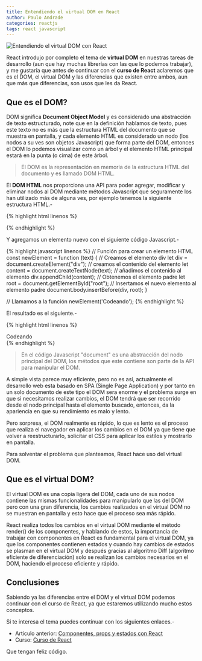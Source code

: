 ```yaml
---
title: Entendiendo el virtual DOM en React
author: Paulo Andrade
categories: reactjs
tags: react javascript
---
```


![Entendiendo el virtual DOM con React](http://blog.codeando.org/img/react.jpg)

React introdujo por completo el tema de **virtual DOM** en nuestras tareas de desarrollo (aun que hay muchas librerías con las que lo podemos trabajar), y me gustaría que antes de continuar con el **curso de React** aclaremos que es el DOM, el virtual DOM y las diferencias que existen entre ambos, aun que más que diferencias, son usos que les da React.

## Que es el DOM?

DOM significa **Document Object Model** y es considerado una abstracción de texto estructurado, note que en la definición hablamos de texto, pues este texto no es más que la estructura HTML del documento que se muestra en pantalla, y cada elemento HTML es considerado un nodo (los nodos a su ves son objetos Javascript) que forma parte del DOM, entonces el DOM lo podemos visualizar como un árbol y el elemento HTML principal estará en la punta (o cima) de este árbol.

> El DOM es la representación en memoria de la estructura HTML del documento y es llamado DOM HTML.

El **DOM HTML** nos proporciona una API para poder agregar, modificar y eliminar nodos al DOM mediante métodos Javascript que seguramente los han utilizado más de alguna ves, por ejemplo tenemos la siguiente estructura HTML.-

{% highlight html linenos %}
<!DOCTYPE html>
<html lang="es">
<head>
    <meta charset="UTF-8">
    <title>DOM HTML</title>
</head>
<body>
    <div id="root"></div>
</body>
</html>
{% endhighlight %}

<ins class="adsbygoogle"
     style="display:block; text-align:center;"
     data-ad-layout="in-article"
     data-ad-format="fluid"
     data-ad-client="ca-pub-0593566584451788"
     data-ad-slot="1426664336"></ins>
<script>
     (adsbygoogle = window.adsbygoogle || []).push({});
</script>

Y agregamos un elemento nuevo con el siguiente código Javascript.-

{% highlight javascript linenos %}
// Función para crear un elemento HTML
const newElement = function (text)
{
    // Creamos el elemento div
    let div = document.createElement("div");
    // creamos el contenido del elemento
    let content = document.createTextNode(text);
    // añadimos el contenido al elemento
    div.appendChild(content);
    // Obtenemos el elemento padre
    let root = document.getElementById("root");
    // Insertamos el nuevo elemento al elemento padre
    document.body.insertBefore(div, root);
}

// Llamamos a la función
newElement('Codeando');
{% endhighlight %}

El resultado es el siguiente.-

{% highlight html linenos %}
<!DOCTYPE html>
<html lang="es">
<head>
    <meta charset="UTF-8">
    <title>DOM HTML</title>
</head>
<body>
    <div>Codeando</div>
    <div id="root"></div>
</body>
</html>
{% endhighlight %}

> En el código Javascript "document" es una abstracción del nodo principal del DOM, los métodos que este contiene son parte de la API para manipular el DOM.

A simple vista parece muy eficiente, pero no es así, actualmente el desarrollo web esta basado en SPA (Single Page Application) y por tanto en un solo documento de este tipo el DOM sera enorme y el problema surge en que si necesitamos realizar cambios, el DOM tendrá que ser recorrido desde el nodo principal hasta el elemento buscado, entonces, da la apariencia en que su rendimiento es malo y lento.

Pero sorpresa, el DOM realmente es rápido, lo que es lento es el proceso que realiza el navegador en aplicar los cambios en el DOM ya que tiene que volver a reestructurarlo, solicitar el CSS para aplicar los estilos y mostrarlo en pantalla.

Para solventar el problema que planteamos, React hace uso del virtual DOM.

## Que es el virtual DOM?

El virtual DOM es una copia ligera del DOM, cada uno de sus nodos contiene las mismas funcionalidades para manipularlo que las del DOM pero con una gran diferencia, los cambios realizados en el virtual DOM no se muestran en pantalla y esto hace que el proceso sea más rápido.

React realiza todos los cambios en el virtual DOM mediante el método render() de los componentes, y hablando de estos, la importancia de trabajar con componentes en React es fundamental para el virtual DOM, ya que los componentes contienen estados y cuando hay cambios de estados se plasman en el virtual DOM y después gracias al algoritmo Diff (algoritmo eficiente de diferenciación) solo se realizan los cambios necesarios en el DOM, haciendo el proceso eficiente y rápido.

## Conclusiones

Sabiendo ya las diferencias entre el DOM y el virtual DOM podemos continuar con el curso de React, ya que estaremos utilizando mucho estos conceptos.

Si te interesa el tema puedes continuar con los siguientes enlaces.-

* Articulo anterior: [Componentes, props y estados con React](http://blog.codeando.org/articulos/componentes-props-y-estados-con-react.html)
* Curso: [Curso de React](https://github.com/Codeandomx/curso-de-introduccion-a-react)

Que tengan feliz código.